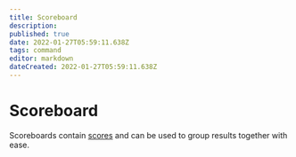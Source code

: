 ```yaml
---
title: Scoreboard
description: 
published: true
date: 2022-01-27T05:59:11.638Z
tags: command
editor: markdown
dateCreated: 2022-01-27T05:59:11.638Z
---
```


# Scoreboard

Scoreboards contain [scores](/commands/score) and can be used to group results together with ease.

